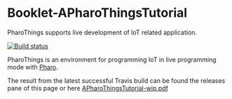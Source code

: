 # Booklet-APharoThingsTutorial
PharoThings supports live development of IoT related application.

[![Build status][badge]][travis]

PharoThings is an environment for programming IoT in live programming mode with [Pharo](www.pharo.org).

[travis]: https://travis-ci.org/huyhoang8398/Booklet-APharoThingsTutorial
[badge]: https://travis-ci.org/huyhoang8398/Booklet-APharoThingsTutorial.svg?branch=travis

The result from the latest successful Travis build can be found the releases pane of this page or here [APharoThingsTutorial-wip.pdf](https://github.com/SquareBracketAssociates/Booklet-APharoThingsTutorial/releases/download/continuous/APharoThingsTutorial-wip.pdf)